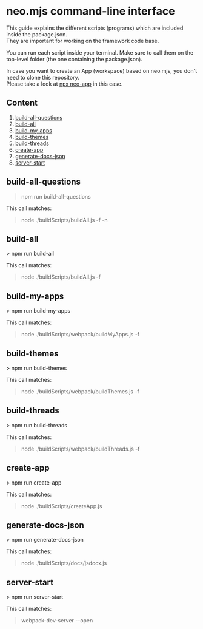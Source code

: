 # neo.mjs command-line interface
This guide explains the different scripts (programs) which are included inside the package.json.</br>
They are important for working on the framework code base.

You can run each script inside your terminal.
Make sure to call them on the top-level folder (the one containing the package.json).

In case you want to create an App (workspace) based on neo.mjs, you don't need to clone this repository.</br>
Please take a look at <a href="https://github.com/neomjs/create-app">npx neo-app</a> in this case.

## Content
1. <a href="#build-all-questions">build-all-questions</a>
2. <a href="#build-all">build-all</a>
3. <a href="#build-my-apps">build-my-apps</a>
4. <a href="#build-themes">build-themes</a>
5. <a href="#build-threads">build-threads</a>
6. <a href="#create-app">create-app</a>
7. <a href="#generate-docs-json">generate-docs-json</a>
8. <a href="#server-start">server-start</a>

<h2 id="build-all-questions">build-all-questions</h2>

> npm run build-all-questions

This call matches:
> node ./buildScripts/buildAll.js -f -n

<h2 id="build-all">build-all</h2>
> npm run build-all

This call matches:
> node ./buildScripts/buildAll.js -f

<h2 id="build-my-apps">build-my-apps</h2>
> npm run build-my-apps

This call matches:
> node ./buildScripts/webpack/buildMyApps.js -f

<h2 id="build-themes">build-themes</h2>
> npm run build-themes

This call matches:
> node ./buildScripts/webpack/buildThemes.js -f

<h2 id="build-threads">build-threads</h2>
> npm run build-threads

This call matches:
> node ./buildScripts/webpack/buildThreads.js -f

<h2 id="create-app">create-app</h2>
> npm run create-app

This call matches:
> node ./buildScripts/createApp.js

<h2 id="generate-docs-json">generate-docs-json</h2>
> npm run generate-docs-json

This call matches:
> node ./buildScripts/docs/jsdocx.js

<h2 id="server-start">server-start</h2>
> npm run server-start

This call matches:
> webpack-dev-server --open